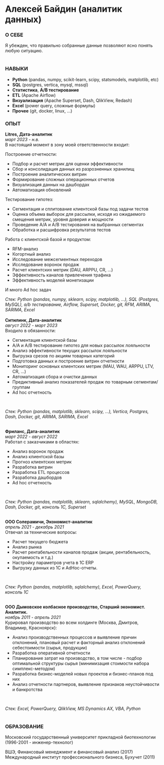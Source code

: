 # Алексей Байдин (аналитик данных)

### О СЕБЕ
Я убежден, что правильно собранные данные позволяют ясно понять любую ситуацию.
<br>
<br>

### НАВЫКИ
- **Python** (pandas, numpy, scikit-learn, scipy, statsmodels, matplotlib, etc)
- **SQL** (postgres, vertica, mysql, mssql)
- **Статистика**, **A/B тестирование**
- **ETL** (Apache Airflow)
- **Визуализация** (Apache Superset, Dash, QlikView, Redash)
- **Excel** (power query, сложные формулы)
- **Прочее** (git, docker, linux, ...)

### ОПЫТ
**Litres, Дата-аналитик**<br>
*март 2023 - н.в.*<br>
В настоящий момент в зону моей ответственности входит:<br>

Построение отчетности:
- Подбор и расчет метрик для оценки эффективности
- Сбор и консолидация данных из разрозненных хранилищ
- Построение аналитических витрин
- Формирование сложных операционных отчетов
- Визуализация данных на дашбордах
- Автоматизация обновлений

Тестирование гипотез:
- Сегментация и сплитование клиентской базы под задачи тестов
- Оценка объема выборок для рассылки, исходя из ожидаемого смещения метрик, уровня доверия и мощности
- Проведение A/A и A/B тестирования на выбранных сегментах
- Обработка и расшифровка результатов тестов

Работа с клиентской базой и продуктом:
- RFM-анализ
- Когортный анализ
- Исследование межсегментных переходов
- Исследование воронок продаж
- Расчет клиентских метрик (DAU, ARPPU, CR, …)
- Эффективность каналов привлечения трафика
- Эффективность моделей монетизации

И много Ad hoc задач
<br>

*Стек: Python (pandas, numpy, sklearn, scipy, matplotlib, …), SQL (Postgres, MySQL), a/b тестирование, Airflow, Superset, Docker, git, RFM, ARIMA, SARIMA, Excel*
<br>
<br>
**Ситилинк, Дата-аналитик**<br>
*август 2022 - март 2023*<br>
Входило в обязанности:
- Сегментация клиентской базы
- A/A и A/B тестирование гипотез для новых рассылок лояльности
- Анализ эффективности текущих рассылок лояльности
- Выгрузка срезов по акциям товарных категорий
- Подготовка данных и построение витрин отчетности
- Мониторинг основных клиентских метрик (MAU, WAU, ARPPU, LTV, CR, …)
- Автоматизация сбора и очистки данных
- Предиктивный анализ показателей продаж по товарным сегментам/группам
- Ad hoc отчетность
<br>

*Стек: Python (pandas, matplotlib, sklearn, scipy, ...), Vertica, Postgres, Dash, Docker, git, ARIMA, SARIMA, Excel*
<br>
<br>

**Фриланс, Дата-аналитик**<br>
*март 2022 - август 2022*<br>
Работал с заказчиками в областях:
- Анализ воронок продаж
- Анализ клиентской базы
- Прогноз клиентских метрик
- Разработка витрин
- Разработка ETL процессов
- Разработка дашбордов
- Ad hoc отчетность
<br>

*Стек: Python (pandas, matplotlib, sklearn, sqlalchemy), MySQL, MongoDB, Dash,  Docker, git, консоль 1С, Superset*
<br>
<br>

**ООО Солерамичи, Экономист-аналитик**<br>
*апрель 2021 - декабрь 2021*<br>
Отвечал за технические вопросы: 
- Расчет текущего бюджета 
- Анализ рынка
- Расчет рентабельности каналов продаж (акции, рентабельность, окупаемость и т.д.)
- Настройку параметров учета в 1С ERP
- Выгрузку данных из 1С и AdHoc-отчеты.
<br>

*Стек: Python (pandas, matplotlib, sqlalchemy), Excel, PowerQuery, консоль 1C*
<br>
<br>

**ООО Дымовское колбасное производство, Старший экономист. Аналитик.**<br>
*ноябрь 2011 - апрель 2021*<br>
Курировал производство во всем холдинге (Москва, Дмитров, Владимир, Красноярск): 
- Анализ производственных процессов и выявление причин отклонений, плановый расчет и факторный анализ отклонений себестоимости (сырья, продукции)
- Разработка оперативной отчетности
- Планирование затрат на производство, в том числе - подбор оптимальной структуры сырья (минимизация стоимости набора симплекс-методом)
- Разработка бизнес-моделей новых проектов и бизнес-планов под них
- Анализ отчетности партнеров, выявление признаков неустойчивости и банкротства
<br>

*Стек: Excel, PowerQuery, QlikView, MS Dynamics AX, VBA, Python*
<br>
<br>

### ОБРАЗОВАНИЕ
Московский государственный университет прикладной биотехнологии (1996-2001 - инженер-технолог)

ВШЭ, Финансовый менеджмент и финансовый анализ (2017)
Международный институт профессионального бизнеса, Бухучет (2011)